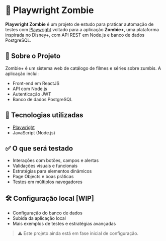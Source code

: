 # 🧪 Playwright Zombie

**Playwright Zombie** é um projeto de estudo para praticar automação de testes com [Playwright](https://playwright.dev/) voltado para a aplicação **Zombie+**, uma plataforma inspirada no Disney+, com API REST em Node.js e banco de dados PostgreSQL.


## 📌 Sobre o Projeto

Zombie+ é um sistema web de catálogo de filmes e séries sobre zumbis. A aplicação inclui:

- Front-end em ReactJS
- API com Node.js
- Autenticação JWT
- Banco de dados PostgreSQL

## 🚀 Tecnologias utilizadas

- [Playwright](https://playwright.dev/)
- JavaScript (Node.js)


## ✅ O que será testado

- Interações com botões, campos e alertas
- Validações visuais e funcionais
- Estratégias para elementos dinâmicos
- Page Objects e boas práticas
- Testes em múltiplos navegadores

## 🛠 Configuração local [WIP]

- Configuração do banco de dados
- Subida da aplicação local
- Mais exemplos de testes e estratégias avançadas


> ⚠️ Este projeto ainda está em fase inicial de configuração.
